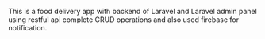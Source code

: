 This is a food delivery app with backend of Laravel and Laravel admin panel using restful api complete CRUD operations and  also used firebase for notification. 
